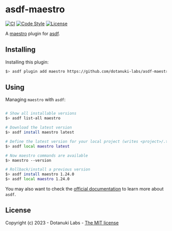 # asdf-maestro

[![CI](https://github.com/dotanuki-labs/asdf-maestro/actions/workflows/ci.yml/badge.svg)](https://github.com/dotanuki-labs/asdf-maestro/actions/workflows/ci.yml)
[![Code Style](https://img.shields.io/badge/code%20style-%E2%9D%A4-FF4081.svg)](https://shellcheck.net/)
[![License](https://img.shields.io/github/license/dotanuki-labs/asdf-maestro)](https://choosealicense.com/licenses/mit)


A [maestro](https://github.com/mobile-dev-inc/maestro) plugin for [asdf](https://github.com/asdf-vm/asdf).


## Installing

Installing this plugin:

```bash
$> asdf plugin add maestro https://github.com/dotanuki-labs/asdf-maestro.git
```

## Using

Managing `maestro` with `asdf`:

```bash

# Show all installable versions
$> asdf list-all maestro

# Download the latest version
$> asdf install maestro latest

# Define the latest version for your local project (writes <project>/.tool-versions)
$> asdf local maestro latest

# Now maestro commands are available
$> maestro --version

# Rollback/install a previous version
$> asdf install maestro 1.24.0
$> asdf local maestro 1.24.0

```

You may also want to check the [official documentation](https://asdf-vm.com/) to learn more about `asdf`.

## License

Copyright (c) 2023 - Dotanuki Labs - [The MIT license](https://choosealicense.com/licenses/mit/)

